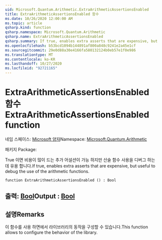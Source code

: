 ```yaml
---
uid: Microsoft.Quantum.Arithmetic.ExtraArithmeticAssertionsEnabled
title: ExtraArithmeticAssertionsEnabled 함수
ms.date: 10/26/2020 12:00:00 AM
ms.topic: article
qsharp.kind: function
qsharp.namespace: Microsoft.Quantum.Arithmetic
qsharp.name: ExtraArithmeticAssertionsEnabled
qsharp.summary: If true, enables extra asserts that are expensive, but useful to debug the use of the arithmetic functions.
ms.openlocfilehash: b53bcd1094b144891af800a848c9241e2a45e1cf
ms.sourcegitcommit: 29e0d88a30e4166fa580132124b0eb57e1f0e986
ms.translationtype: MT
ms.contentlocale: ko-KR
ms.lasthandoff: 10/27/2020
ms.locfileid: "92721165"
---
```

# <a name="extraarithmeticassertionsenabled-function"></a><span data-ttu-id="beab6-102">ExtraArithmeticAssertionsEnabled 함수</span><span class="sxs-lookup"><span data-stu-id="beab6-102">ExtraArithmeticAssertionsEnabled function</span></span>

<span data-ttu-id="beab6-103">네임 스페이스: [Microsoft 양자](xref:Microsoft.Quantum.Arithmetic)</span><span class="sxs-lookup"><span data-stu-id="beab6-103">Namespace: [Microsoft.Quantum.Arithmetic](xref:Microsoft.Quantum.Arithmetic)</span></span>

<span data-ttu-id="beab6-104">패키지 [](https://nuget.org/packages/)</span><span class="sxs-lookup"><span data-stu-id="beab6-104">Package: [](https://nuget.org/packages/)</span></span>


<span data-ttu-id="beab6-105">True 이면 비용이 많이 드는 추가 어설션이 가능 하지만 산술 함수 사용을 디버그 하는 데 유용 합니다.</span><span class="sxs-lookup"><span data-stu-id="beab6-105">If true, enables extra asserts that are expensive, but useful to debug the use of the arithmetic functions.</span></span>

```qsharp
function ExtraArithmeticAssertionsEnabled () : Bool
```


## <a name="output--bool"></a><span data-ttu-id="beab6-106">출력: [Bool](xref:microsoft.quantum.lang-ref.bool)</span><span class="sxs-lookup"><span data-stu-id="beab6-106">Output : [Bool](xref:microsoft.quantum.lang-ref.bool)</span></span>



## <a name="remarks"></a><span data-ttu-id="beab6-107">설명</span><span class="sxs-lookup"><span data-stu-id="beab6-107">Remarks</span></span>

<span data-ttu-id="beab6-108">이 함수를 사용 하면에서 라이브러리의 동작을 구성할 수 있습니다.</span><span class="sxs-lookup"><span data-stu-id="beab6-108">This function allows to configure the behavior of the library.</span></span>